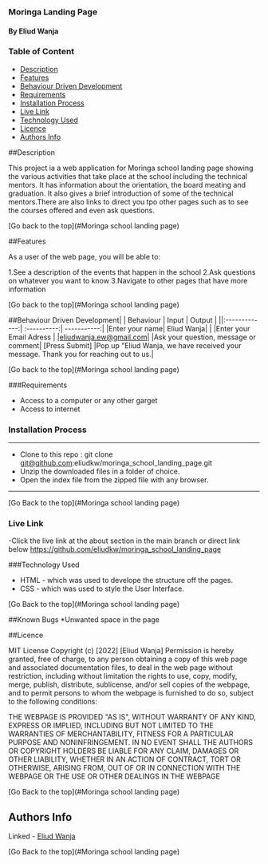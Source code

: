 <h3> Moringa Landing Page </h3>
<h4>By Eliud Wanja</h4>
<h3>Table of Content</h3>

 - [Description](#description)
 - [Features](#features)
 - [Behaviour Driven Development](#Behaviour-Driven-Development)
 - [Requirements](#requirements)
 - [Installation Process](#installation-Process)
 - [Live Link](#Live-Link)
 - [Technology  Used](#technology-Used)
 - [Licence](#licence)
 - [Authors Info](#Authors-Info)

##Description

 <p> This project ia a web application for Moringa school landing page showing the various activities that take place at the school including the technical mentors. It has information about the orientation, the board meating and graduation. It also gives a brief introduction of some of the technical mentors.There are also links to direct you tpo other pages such as to see the courses offered and even ask questions.</p>


[Go back to the top](#Moringa school landing page)

##Features

As a user of the web page, you will be able to:

1.See a description of the events that happen in the school
2.Ask questions on whatever you want to know
3.Navigate to other pages that have more information


[Go back to the top](#Moringa school landing page)

##Behaviour Driven Development|
| Behaviour      | Input        | Output       |
||:-------------:| :----------:| -----------:|
|Enter your name| Eliud Wanja|                   |
|Enter your Email Adress |
|eliudwanja.ew@gmail.com|
|Ask your question, message or comment|
[Press Submit] |Pop up "Eliud Wanja, we have received your message. Thank you for reaching out to us.|


[Go back to the top](#Moringa school landing page)

###Requirements
* Access to  a computer or any other garget
* Access to internet
### Installation Process
 ****
* Clone to this repo : git clone git@github.com:eliudkw/moringa_school_landing_page.git
* Unzip the downloaded files in a folder of choice.
* Open the index file from the zipped file with any browser.
 ****


[Go Back to the top](#Moringa school landing page)

### Live Link
-Click the live link at the about section in the main branch or direct link below
https://github.com/eliudkw/moringa_school_landing_page


###Technology Used
* HTML - which was used to develope the structure off the pages.
* CSS - which was used to style the User Interface.


[Go Back to the top](#Moringa school landing page)

##Known Bugs
*Unwanted space in the page

##Licence

MIT License
Copyright (c) [2022] [Eliud Wanja]
Permission is hereby granted, free of charge, to any person obtaining a copy
of this web page and associated documentation files, to deal
in the web page without restriction, including without limitation the rights
to use, copy, modify, merge, publish, distribute, sublicense, and/or sell
copies of the webpage, and to permit persons to whom the webpage is
furnished to do so, subject to the following conditions:


THE WEBPAGE IS PROVIDED "AS IS", WITHOUT WARRANTY OF ANY KIND, EXPRESS OR
IMPLIED, INCLUDING BUT NOT LIMITED TO THE WARRANTIES OF MERCHANTABILITY,
FITNESS FOR A PARTICULAR PURPOSE AND NONINFRINGEMENT. IN NO EVENT SHALL THE
AUTHORS OR COPYRIGHT HOLDERS BE LIABLE FOR ANY CLAIM, DAMAGES OR OTHER
LIABILITY, WHETHER IN AN ACTION OF CONTRACT, TORT OR OTHERWISE, ARISING FROM,
OUT OF OR IN CONNECTION WITH THE WEBPAGE OR THE USE OR OTHER DEALINGS IN THE
WEBPAGE

[Go Back to the top](#Moringa school landing page)

## Authors Info

Linked - [Eliud Wanja](https://www.linkedin.com/in/eliud-wanja)

[Go Back to the top](#Moringa school landing page)
